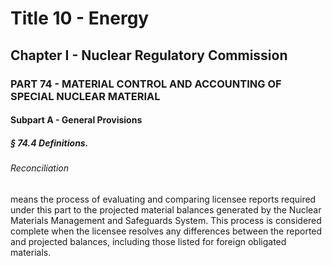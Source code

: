 
# Title 10 - Energy
## Chapter I - Nuclear Regulatory Commission
### PART 74 - MATERIAL CONTROL AND ACCOUNTING OF SPECIAL NUCLEAR MATERIAL
#### Subpart A - General Provisions
##### § 74.4 Definitions.
###### Reconciliation

means the process of evaluating and comparing licensee reports required under this part to the projected material balances generated by the Nuclear Materials Management and Safeguards System. This process is considered complete when the licensee resolves any differences between the reported and projected balances, including those listed for foreign obligated materials.
